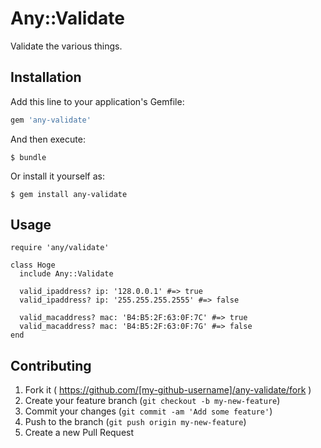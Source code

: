 # Any::Validate

Validate the various things.

## Installation

Add this line to your application's Gemfile:

```ruby
gem 'any-validate'
```

And then execute:

    $ bundle

Or install it yourself as:

    $ gem install any-validate

## Usage

```
require 'any/validate'

class Hoge
  include Any::Validate

  valid_ipaddress? ip: '128.0.0.1' #=> true
  valid_ipaddress? ip: '255.255.255.2555' #=> false

  valid_macaddress? mac: 'B4:B5:2F:63:0F:7C' #=> true
  valid_macaddress? mac: 'B4:B5:2F:63:0F:7G' #=> false
end
```

## Contributing

1. Fork it ( https://github.com/[my-github-username]/any-validate/fork )
2. Create your feature branch (`git checkout -b my-new-feature`)
3. Commit your changes (`git commit -am 'Add some feature'`)
4. Push to the branch (`git push origin my-new-feature`)
5. Create a new Pull Request
